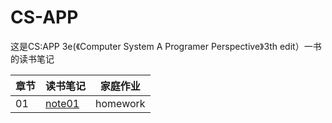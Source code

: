 # CS-APP
这是CS:APP 3e(《Computer System A Programer Perspective》3th edit）一书的读书笔记

|章节|读书笔记|家庭作业|
|---|-------|-------|
| 01|[note01](https://github.com/gaohua/CS-APP-/blob/master/02/note02.md)|homework|  
